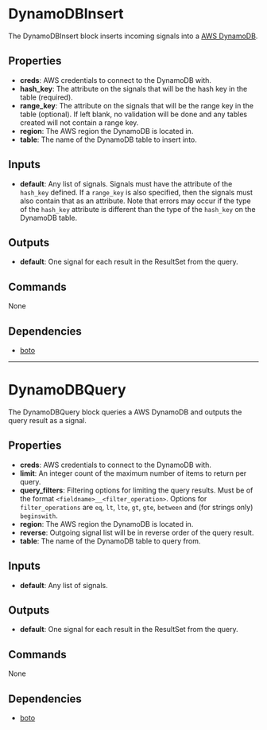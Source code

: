 DynamoDBInsert
==============
The DynamoDBInsert block inserts incoming signals into a [AWS DynamoDB](https://aws.amazon.com/documentation/dynamodb/).

Properties
----------
- **creds**: AWS credentials to connect to the DynamoDB with.
- **hash_key**: The attribute on the signals that will be the hash key in the table (required).
- **range_key**: The attribute on the signals that will be the range key in the table (optional). If left blank, no validation will be done and any tables created will not contain a range key.
- **region**: The AWS region the DynamoDB is located in.
- **table**: The name of the DynamoDB table to insert into.

Inputs
------
- **default**: Any list of signals. Signals must have the attribute of the `hash_key` defined. If a `range_key` is also specified, then the signals must also contain that as an attribute. Note that errors may occur if the type of the `hash_key` attribute is different than the type of the `hash_key` on the DynamoDB table.

Outputs
-------
- **default**: One signal for each result in the ResultSet from the query.

Commands
--------
None

Dependencies
------------
 * [boto](https://github.com/boto/boto)

***

DynamoDBQuery
=============
The DynamoDBQuery block queries a AWS DynamoDB and outputs the query result as a signal.

Properties
----------
- **creds**: AWS credentials to connect to the DynamoDB with.
- **limit**: An integer count of the maximum number of items to return per query.
- **query_filters**: Filtering options for limiting the query results. Must be of the format `<fieldname>__<filter_operation>`. Options for `filter_operations` are `eq`, `lt`, `lte`, `gt`, `gte`, `between` and (for strings only) `beginswith`.
- **region**: The AWS region the DynamoDB is located in.
- **reverse**: Outgoing signal list will be in reverse order of the query result.
- **table**: The name of the DynamoDB table to query from.

Inputs
------
- **default**: Any list of signals.

Outputs
-------
- **default**: One signal for each result in the ResultSet from the query.

Commands
--------
None

Dependencies
------------
 * [boto](https://github.com/boto/boto)

